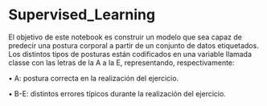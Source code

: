 # Supervised_Learning

El objetivo de este notebook es construir un modelo que sea capaz de predecir una postura corporal a partir de un conjunto de datos etiquetados. 
Los distintos tipos de posturas están codificados en una variable llamada classe con las letras de la A a la E, representando, respectivamente:

• A: postura correcta en la realización del ejercicio.

• B-E: distintos errores típicos durante la realización del ejercicio.

